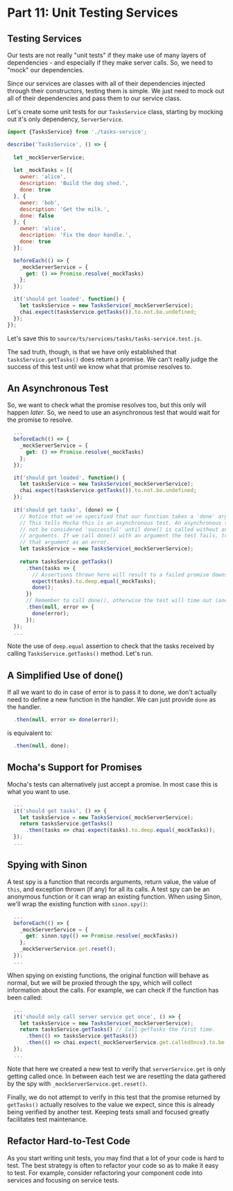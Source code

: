 # Part 11: Unit Testing Services

## Testing Services

Our tests are not really "unit tests" if they make use of many layers of dependencies - and especially if they make server calls. So, we need to "mock" our dependencies.

Since our services are classes with all of their dependencies injected through their constructors, testing them is simple. We just need to mock out all of their dependencies and pass them to our service class.

Let's create some unit tests for our `TasksService` class, starting by mocking out it's only dependency, `ServerService`.

```javascript
import {TasksService} from './tasks-service';

describe('TasksService', () => {
  
  let _mockServerService;
  
  let _mockTasks = [{
    owner: 'alice',
    description: 'Build the dog shed.',
    done: true
  }, {
    owner: 'bob',
    description: 'Get the milk.',
    done: false
  }, {
    owner: 'alice',
    description: 'Fix the door handle.',
    done: true
  }];

  beforeEach(() => { 
    _mockServerService = {
      get: () => Promise.resolve(_mockTasks)
    };
  });

  it('should get loaded', function() {
    let tasksService = new TasksService(_mockServerService);
    chai.expect(tasksService.getTasks()).to.not.be.undefined;
  });
});

```

Let's save this to `source/ts/services/tasks/tasks-service.test.js`.

The sad truth, though, is that we have only established that `tasksService.getTasks()` does return a promise. We can't really judge the success of this test until we know what that promise resolves to.

## An Asynchronous Test

So, we want to check what the promise resolves too, but this only will happen
*later*. So, we need to use an asynchronous test that would wait for the promise to resolve.

```javascript
  ...
  beforeEach(() => { 
    _mockServerService = {
      get: () => Promise.resolve(_mockTasks)
    };
  });

  it('should get loaded', function() {
    let tasksService = new TasksService(_mockServerService);
    chai.expect(tasksService.getTasks()).to.not.be.undefined;
  });
  
  it('should get tasks', (done) => {
    // Notice that we've specified that our function takes a 'done' argument.
    // This tells Mocha this is an asynchronous test. An asynchronous test will
    // not be considered 'successful' until done() is called without any
    // arguments. If we call done() with an argument the test fails, treating
    // that argument as an error.
    let tasksService = new TasksService(_mockServerService);
    
    return tasksService.getTasks()
      .then(tasks => {
        // Assertions thrown here will result to a failed promise downstream.
        expect(tasks).to.deep.equal(_mockTasks);
        done();
      })
      // Remember to call done(), otherwise the test will time out (and fail).
      .then(null, error => {
        done(error);
      });
  });
  ...
```

Note the use of `deep.equal` assertion to check that the tasks received by calling `TasksService.getTasks()` method. Let's run.

## A Simplified Use of done()

If all we want to do in case of error is to pass it to done, we don't
actually need to define a new function in the handler. We can just provide
`done` as the handler.

```javascript
  .then(null, error => done(error));
```

is equivalent to:

```javascript
  .then(null, done);
```

## Mocha's Support for Promises

Mocha's tests can alternatively just accept a promise. In most case this is
what you want to use.

```javascript
  ...
  it('should get tasks', () => {
    let tasksService = new TasksService(_mockServerService);
    return tasksService.getTasks()
      .then(tasks => chai.expect(tasks).to.deep.equal(_mockTasks));
  });
  ...
```

## Spying with Sinon

A test spy is a function that records arguments, return value, the value of
`this`, and exception thrown (if any) for all its calls. A test spy can be an
anonymous function or it can wrap an existing function. When using Sinon,
we'll wrap the existing function with `sinon.spy()`:

```javascript
  ...
  beforeEach(() => { 
    _mockServerService = {
      get: sinon.spy(() => Promise.resolve(_mockTasks))
    };
    _mockServerService.get.reset();
  });
  ...
```

When spying on existing functions, the original function will behave as
normal, but we will be proxied through the spy, which will collect information
about the calls. For example, we can check if the function has been called:

```javascript
  ...
  it('should only call server service get once', () => {
    let tasksService = new TasksService(_mockServerService);
    return tasksService.getTasks() // Call getTasks the first time.
      .then(() => tasksService.getTasks())
      .then(() => chai.expect(_mockServerService.get.calledOnce).to.be.true);
  });
  ...
```

Note that here we created a new test to verify that `serverService.get` is only
getting called once. In between each test we are resetting the data gathered by the spy with `_mockServerService.get.reset()`. 

Finally, we do not attempt to verify in this test that the promise returned by `getTasks()` actually resolves to the value we expect, since this is already being verified by another test. Keeping tests small and
focused greatly facilitates test maintenance.

## Refactor Hard-to-Test Code

As you start writing unit tests, you may find that a lot of your code is hard
to test. The best strategy is often to refactor your code so as to make it easy to test. For example, consider refactoring your component code into services and focusing on service tests.
